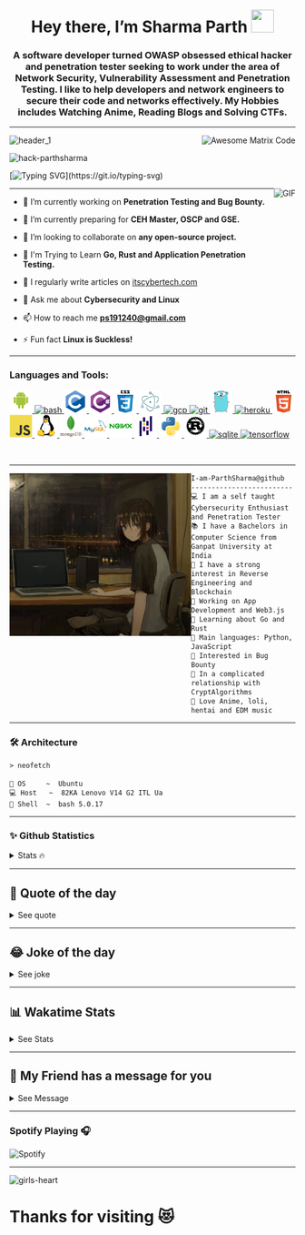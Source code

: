 <h1 align="center">Hey there, I’m Sharma Parth <img src="https://enterprise.github.com/assets/spinners/octocat-spinner-128-26a44333917854c6794d55eac947b1277fced54f1f60c5df5d93431db8753bc5.gif" width="40" height="40"></h1>
<h3 align="center">A software developer turned OWASP obsessed ethical hacker and penetration tester seeking to work under the area of Network Security, Vulnerability Assessment and Penetration Testing. I like to help developers and network engineers to secure their code and networks effectively. My Hobbies includes Watching Anime, Reading Blogs and Solving CTFs.</h3>
<hr>
<img width="1000" alt="header_1" src="https://user-images.githubusercontent.com/69046031/181695572-d47ed99f-25a8-474d-87ef-48e000750a5e.png">


<img src = 'https://github.com/MarikIshtar007/MarikIshtar007/blob/master/images/matrix.gif' alt = 'Awesome Matrix Code' align='right'/>

<p align="left"> <img src="https://komarev.com/ghpvc/?username=hack-parthsharma&label=Profile%20views&color=blueviolet&style=plastic" alt="hack-parthsharma" />
	

[![Typing SVG](https://readme-typing-svg.herokuapp.com?duration=6000&color=39F700&center=true&lines=Just+Hack+It!;Keep+Learning.;Hack+the+World!;When+nothing+goes+right%2C+go+left.+;All+limitations+are+self-imposed.;Screw+it%2C+let%E2%80%99s+do+it.)](https://git.io/typing-svg)

<img align="right" alt="GIF" height="160px" src="https://octodex.github.com/images/daftpunktocat-guy.gif" />

<hr>

- 🔭 I’m currently working on **Penetration Testing and Bug Bounty.**

- 🌱 I’m currently preparing for **CEH Master, OSCP and GSE.**

- 👯 I’m looking to collaborate on **any open-source project.**

- 📒 I'm Trying to Learn **Go, Rust and Application Penetration Testing.**

- 📝 I regularly write articles on [itscybertech.com](itscybertech.com)

- 💬 Ask me about **Cybersecurity and Linux**

- 📫 How to reach me **ps191240@gmail.com**

- ⚡ Fun fact **Linux is Suckless!**

<hr>
<h3 align="left">Languages and Tools:</h3>
<p align="left"> <a href="https://developer.android.com" target="_blank" rel="noreferrer"> <img src="https://raw.githubusercontent.com/devicons/devicon/master/icons/android/android-original-wordmark.svg" alt="android" width="40" height="40"/> </a> <a href="https://www.gnu.org/software/bash/" target="_blank" rel="noreferrer"> <img src="https://www.vectorlogo.zone/logos/gnu_bash/gnu_bash-icon.svg" alt="bash" width="40" height="40"/> </a> <a href="https://www.cprogramming.com/" target="_blank" rel="noreferrer"> <img src="https://raw.githubusercontent.com/devicons/devicon/master/icons/c/c-original.svg" alt="c" width="40" height="40"/> </a> <a href="https://www.w3schools.com/cs/" target="_blank" rel="noreferrer"> <img src="https://raw.githubusercontent.com/devicons/devicon/master/icons/csharp/csharp-original.svg" alt="csharp" width="40" height="40"/> </a> <a href="https://www.w3schools.com/css/" target="_blank" rel="noreferrer"> <img src="https://raw.githubusercontent.com/devicons/devicon/master/icons/css3/css3-original-wordmark.svg" alt="css3" width="40" height="40"/> </a> <a href="https://www.electronjs.org" target="_blank" rel="noreferrer"> <img src="https://raw.githubusercontent.com/devicons/devicon/master/icons/electron/electron-original.svg" alt="electron" width="40" height="40"/> </a> <a href="https://cloud.google.com" target="_blank" rel="noreferrer"> <img src="https://www.vectorlogo.zone/logos/google_cloud/google_cloud-icon.svg" alt="gcp" width="40" height="40"/> </a> <a href="https://git-scm.com/" target="_blank" rel="noreferrer"> <img src="https://www.vectorlogo.zone/logos/git-scm/git-scm-icon.svg" alt="git" width="40" height="40"/> </a> <a href="https://golang.org" target="_blank" rel="noreferrer"> <img src="https://raw.githubusercontent.com/devicons/devicon/master/icons/go/go-original.svg" alt="go" width="40" height="40"/> </a> <a href="https://heroku.com" target="_blank" rel="noreferrer"> <img src="https://www.vectorlogo.zone/logos/heroku/heroku-icon.svg" alt="heroku" width="40" height="40"/> </a> <a href="https://www.w3.org/html/" target="_blank" rel="noreferrer"> <img src="https://raw.githubusercontent.com/devicons/devicon/master/icons/html5/html5-original-wordmark.svg" alt="html5" width="40" height="40"/> </a> <a href="https://developer.mozilla.org/en-US/docs/Web/JavaScript" target="_blank" rel="noreferrer"> <img src="https://raw.githubusercontent.com/devicons/devicon/master/icons/javascript/javascript-original.svg" alt="javascript" width="40" height="40"/> </a> <a href="https://www.linux.org/" target="_blank" rel="noreferrer"> <img src="https://raw.githubusercontent.com/devicons/devicon/master/icons/linux/linux-original.svg" alt="linux" width="40" height="40"/> </a> <a href="https://www.mongodb.com/" target="_blank" rel="noreferrer"> <img src="https://raw.githubusercontent.com/devicons/devicon/master/icons/mongodb/mongodb-original-wordmark.svg" alt="mongodb" width="40" height="40"/> </a> <a href="https://www.mysql.com/" target="_blank" rel="noreferrer"> <img src="https://raw.githubusercontent.com/devicons/devicon/master/icons/mysql/mysql-original-wordmark.svg" alt="mysql" width="40" height="40"/> </a> <a href="https://www.nginx.com" target="_blank" rel="noreferrer"> <img src="https://raw.githubusercontent.com/devicons/devicon/master/icons/nginx/nginx-original.svg" alt="nginx" width="40" height="40"/> </a> <a href="https://pandas.pydata.org/" target="_blank" rel="noreferrer"> <img src="https://raw.githubusercontent.com/devicons/devicon/2ae2a900d2f041da66e950e4d48052658d850630/icons/pandas/pandas-original.svg" alt="pandas" width="40" height="40"/> </a> <a href="https://www.python.org" target="_blank" rel="noreferrer"> <img src="https://raw.githubusercontent.com/devicons/devicon/master/icons/python/python-original.svg" alt="python" width="40" height="40"/> </a> <a href="https://www.rust-lang.org" target="_blank" rel="noreferrer"> <img src="https://raw.githubusercontent.com/devicons/devicon/master/icons/rust/rust-plain.svg" alt="rust" width="40" height="40"/> </a> <a href="https://www.sqlite.org/" target="_blank" rel="noreferrer"> <img src="https://www.vectorlogo.zone/logos/sqlite/sqlite-icon.svg" alt="sqlite" width="40" height="40"/> </a> <a href="https://www.tensorflow.org" target="_blank" rel="noreferrer"> <img src="https://www.vectorlogo.zone/logos/tensorflow/tensorflow-icon.svg" alt="tensorflow" width="40" height="40"/> </a> </p> </br>

<hr>
<img align="left" src="https://github.com/I-am-vishalmaurya/I-am-vishalmaurya/blob/main/cropped_image.png" alt="Unfortunately I didn't find the author of the pic, feel to open a pull request if found" width="320" />

```
I-am-ParthSharma@github
-------------------------
💻 I am a self taught Cybersecurity Enthusiast and Penetration Tester
📚 I have a Bachelors in Computer Science from Ganpat University at India
📝 I have a strong interest in Reverse Engineering and Blockchain
🔭 Working on App Development and Web3.js
🌱 Learning about Go and Rust
🌟 Main languages: Python, JavaScript
🚩 Interested in Bug Bounty
💖 In a complicated relationship with CryptAlgorithms
🎵 Love Anime, loli, hentai and EDM music
```

<hr>
 <h3>🛠 Architecture</h3>

```
> neofetch

💾 OS     ~  Ubuntu
💻 Host   ~  82KA Lenovo V14 G2 ITL Ua
💽 Shell  ~  bash 5.0.17 
```
<hr>

### ✨ Github Statistics 
<details>
  <summary>Stats 🔥</summary>
  
[![Top Langs](https://github-readme-stats.vercel.app/api/top-langs/?username=hack-parthsharma&langs_count=10&layout=compact&theme=flag-india)](https://github.com/anuraghazra/github-readme-stats)<br/>


[![trophy](https://github-profile-trophy.vercel.app/?username=hack-parthsharma&theme=onedark)](https://github.com/ryo-ma/github-profile-trophy)<br>

![](https://github-profile-summary-cards.vercel.app/api/cards/profile-details?username=hack-parthsharma&theme=github) 
 <br>
 ![](https://github-profile-summary-cards.vercel.app/api/cards/repos-per-language?username=hack-parthsharma&theme=github)
 <br>
 ![](https://github-profile-summary-cards.vercel.app/api/cards/most-commit-language?username=hack-parthsharma&theme=github)
 <br>
 ![](https://github-profile-summary-cards.vercel.app/api/cards/productive-time?username=hack-parthsharma&theme=github) 

<p><img align="center" src="https://github-readme-streak-stats.herokuapp.com/?user=hack-parthsharma&" alt="hack-parthsharma" /></p></br>

<p><img align="center" src="https://github-stats-alpha.vercel.app/api?username=hack-parthsharma"  /></p>

![GitHub Activity Graph](https://activity-graph.herokuapp.com/graph?username=hack-parthsharma&bg_color=000000&color=4fff67&line=4fff67&point=ffffff&area=true&hide_border=true)<br/>  
</details>
<hr>

## 💭 Quote of the day
<details>
  <summary>See quote</summary>
  
[![Readme Quotes](https://quotes-github-readme.vercel.app/api?type=horizontal&theme=dark)](https://github.com/piyushsuthar/github-readme-quotes)<br/>
</details>
<hr>

## 😂 Joke of the day
<details>
  <summary>See joke</summary>
<p align="center">
    <img src="https://readme-jokes.vercel.app/api"/>
</p>
</details>

<hr>

## 📊 Wakatime Stats
<details>
  <summary>See Stats</summary>
  
[![hack_parthsharma's wakatime stats](https://github-readme-stats.vercel.app/api/wakatime?username=hack_parthsharma)](https://github.com/anuraghazra/github-readme-stats)<br/>
  
</details>
	
<hr>
	
## 🐧 My Friend has a message for you

<details>
  <summary>See Message</summary>
<div align="center">
  <img src="https://user-images.githubusercontent.com/38964964/167205200-026483f2-8b0f-4101-b76f-96347a246889.png" width="50%" alt="Python fake tip: to improve the readability of your code, you can import __future__ as tomorrow">
</div>
<div>
    <img src="https://cultofthepartyparrot.com/parrots/hd/githubparrot.gif" width="30" height="30"/>
    <img src="https://cultofthepartyparrot.com/flags/hd/indiaparrot.gif" width="30" height="30"/>
    <img src="https://cultofthepartyparrot.com/parrots/asyncparrot.gif" width="36" height="30"/>
    <img src="https://cultofthepartyparrot.com/parrots/exceptionallyfastparrot.gif" width="30" height="30"/>
    <img src="https://cultofthepartyparrot.com/parrots/hd/60fpsparrot.gif" width="30" height="30"/>
    <img src="https://cultofthepartyparrot.com/parrots/hd/jumpingparrot.gif" width="30" height="30"/>
    <img src="https://cultofthepartyparrot.com/parrots/hd/opensourceparrot.gif" width="30" height="30"/>
    <img src="https://cultofthepartyparrot.com/parrots/hd/dealwithitnowparrot.gif" width="30" height="30"/>
    <img src="https://cultofthepartyparrot.com/parrots/hd/hypnoparrotlight.gif" width="30" height="30"/>
    <img src="https://cultofthepartyparrot.com/parrots/databaseparrot.gif" width="30" height="30"/>
    <img src="https://cultofthepartyparrot.com/parrots/fixparrot.gif" width="36" height="30"/>
    <img src="https://cultofthepartyparrot.com/parrots/hd/laptop_parrot.gif" width="30" height="30"/>
    <img src="https://cultofthepartyparrot.com/parrots/hd/spinningparrot.gif" width="30" height="30"/>
    <img src="https://cultofthepartyparrot.com/parrots/hd/levitationparrot.gif" width="30" height="30"/>
    <img src="https://cultofthepartyparrot.com/parrots/hd/meldparrot.gif" width="30" height="30"/>
    <img src="https://cultofthepartyparrot.com/parrots/slomoparrot.gif" width="30" height="30"/>
    <img src="https://cultofthepartyparrot.com/parrots/hd/moonwalkingparrot.gif" width="30" height="30"/>
    <img src="https://cultofthepartyparrot.com/parrots/hd/stableparrot.gif" width="30" height="30"/>
    <img src="https://cultofthepartyparrot.com/parrots/hd/scienceparrot.gif" width="30" height="30"/>
    <img src="https://cultofthepartyparrot.com/parrots/hd/pirateparrot.gif" width="30" height="30"/>
    <img src="https://cultofthepartyparrot.com/parrots/hd/footballparrot.gif" width="30" height="30"/>
    <img src="https://cultofthepartyparrot.com/parrots/hd/illuminatiparrot.gif" width="30" height="30"/>
    <img src="https://cultofthepartyparrot.com/parrots/hd/hypnoparrotdark.gif" width="30" height="30"/>
    <img src="https://cultofthepartyparrot.com/parrots/hd/mustacheparrot.gif" width="30" height="30"/>
</div>
</details>

<hr>

### Spotify Playing 🎧
![Spotify](https://novatorem.vercel.app/api/spotify)

<hr>

 ![girls-heart](https://user-images.githubusercontent.com/69046031/181731342-281eeb5f-552d-48a0-9f50-6bd5033bd668.gif)
 <p align="center"><h1>Thanks for visiting 😻</h1></p>


